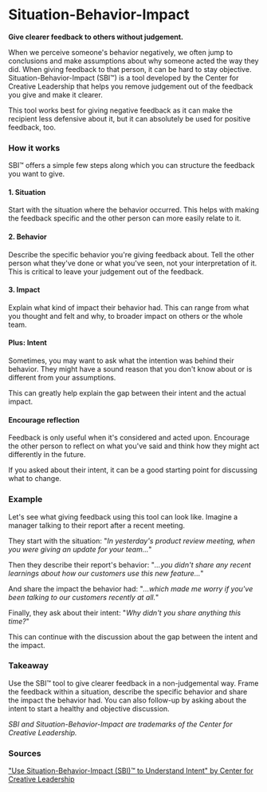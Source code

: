 # Situation-Behavior-Impact

**Give clearer feedback to others without judgement.**

When we perceive someone's behavior negatively, we often jump to conclusions and make assumptions about why someone acted the way they did. When giving feedback to that person, it can be hard to stay objective. Situation-Behavior-Impact (SBI™) is a tool developed by the Center for Creative Leadership that helps you remove judgement out of the feedback you give and make it clearer.

This tool works best for giving negative feedback as it can make the recipient less defensive about it, but it can absolutely be used for positive feedback, too.

### How it works

SBI™ offers a simple few steps along which you can structure the feedback you want to give.

#### 1\. Situation

Start with the situation where the behavior occurred. This helps with making the feedback specific and the other person can more easily relate to it.

#### 2\. Behavior

Describe the specific behavior you're giving feedback about. Tell the other person what they've done or what you've seen, not your interpretation of it. This is critical to leave your judgement out of the feedback.

#### 3\. Impact

Explain what kind of impact their behavior had. This can range from what you thought and felt and why, to broader impact on others or the whole team.

#### Plus: Intent

Sometimes, you may want to ask what the intention was behind their behavior. They might have a sound reason that you don't know about or is different from your assumptions.

This can greatly help explain the gap between their intent and the actual impact.

#### Encourage reflection

Feedback is only useful when it's considered and acted upon. Encourage the other person to reflect on what you've said and think how they might act differently in the future.

If you asked about their intent, it can be a good starting point for discussing what to change.

### Example

Let's see what giving feedback using this tool can look like. Imagine a manager talking to their report after a recent meeting.

They start with the situation: "_In yesterday's product review meeting, when you were giving an update for your team..._"

Then they describe their report's behavior: "_...you didn't share any recent learnings about how our customers use this new feature..._"

And share the impact the behavior had: "_...which made me worry if you've been talking to our customers recently at all._"

Finally, they ask about their intent: "_Why didn't you share anything this time?_"

This can continue with the discussion about the gap between the intent and the impact.

### Takeaway

Use the SBI™ tool to give clearer feedback in a non-judgemental way. Frame the feedback within a situation, describe the specific behavior and share the impact the behavior had. You can also follow-up by asking about the intent to start a healthy and objective discussion.

_SBI and Situation-Behavior-Impact are trademarks of the Center for Creative Leadership._

### Sources

["Use Situation-Behavior-Impact (SBI)™ to Understand Intent" by Center for Creative Leadership](https://www.ccl.org/articles/leading-effectively-articles/closing-the-gap-between-intent-vs-impact-sbii/)